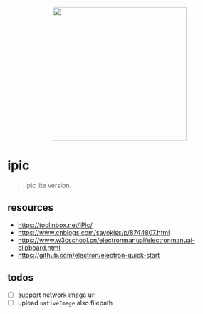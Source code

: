 <figure align="center">
  <a href="https://github.com/afeiship/ipic">
    <img width="300" src="http://ww1.sinaimg.cn/large/006tNc79gy1g4qkx5knl7j303k03kjrk.jpg">
  </a>
</figure>

# ipic
> Ipic lite version.


## resources
- https://toolinbox.net/iPic/
- https://www.cnblogs.com/savokiss/p/8744807.html
- https://www.w3cschool.cn/electronmanual/electronmanual-clipboard.html
- https://github.com/electron/electron-quick-start


## todos
- [ ] support network image url
- [ ] upload `nativeImage` also filepath
